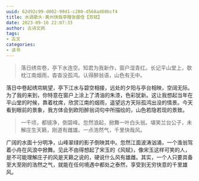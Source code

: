 ```yaml
---
uuid: 62d92c99-d002-99d1-c280-d568ad60bcf4
title: 水调歌头·黄州快哉亭赠张偓佺【苏轼】
date: 2023-09-16 22:07:33
author: 古诗文网
tags:
- 古文
categories:
- 读书
---
```


> 落日绣帘卷，亭下水连空。知君为我新作，窗户湿青红。长记平山堂上，欹枕江南烟雨，杳杳没孤鸿。认得醉翁语，山色有无中。

落日中卷起绣帘眺望，亭下江水与碧空相接，远处的夕阳与亭台相映，空阔无际。为了我的来到，你特意在窗户上涂上了清油的朱漆，色彩犹新。这让我想起当年在平山堂的时候，靠着枕席，欣赏江南的烟雨，遥望远方天际孤鸿出没的情景。今天看到眼前的景象，我方体会到欧阳醉翁词句中所描绘的，山色若隐若现的景致。

>一千顷，都镜净，倒碧峰。忽然浪起，掀舞一叶白头翁。堪笑兰台公子，未解庄生天籁，刚道有雌雄。一点浩然气，千里快哉风。

广阔的水面十分明净，山峰翠绿的影子倒映其中。忽然江面波涛汹涌，一个渔翁驾着小舟在风浪中掀舞。见此不由得想起了宋玉的《风赋》，像宋玉这样可笑的人，是不可能理解庄子的风是天籁之说的，硬说什么风有雄雌。其实，一个人只要具备至大至刚的浩然之气，就能在任何境遇中都处之泰然，享受到无穷快意的千里雄风。
